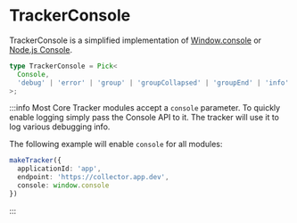 # TrackerConsole

TrackerConsole is a simplified implementation of [Window.console](https://developer.mozilla.org/en-US/docs/Web/API/Window/console) or 
[Node.js Console](https://nodejs.org/api/console.html).

```typescript
type TrackerConsole = Pick<
  Console,
  'debug' | 'error' | 'group' | 'groupCollapsed' | 'groupEnd' | 'info' | 'log' | 'warn'
>;
```

:::info
Most Core Tracker modules accept a `console` parameter. To quickly enable logging simply pass the Console API to it.
The tracker will use it to log various debugging info. 

The following example will enable `console` for all modules:

```typescript
makeTracker({
  applicationId: 'app',
  endpoint: 'https://collector.app.dev',
  console: window.console
})
```
:::